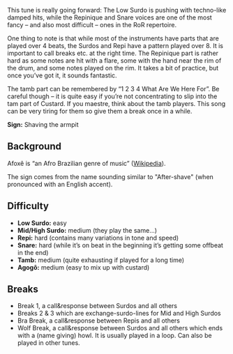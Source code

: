 This tune is really going forward: The Low Surdo is pushing with techno-like damped hits, while the Repinique and Snare
voices are one of the most fancy – and also most difficult – ones in the RoR repertoire.

One thing to note is that while most of the instruments have parts that are played over 4 beats, the Surdos and Repi
have a pattern played over 8. It is important to call breaks etc. at the right time. The Repinique part is rather hard
as some notes are hit with a flare, some with the hand near the rim of the drum, and some notes played on the rim. It
takes a bit of practice, but once you’ve got it, it sounds fantastic.

The tamb part can be remembered by “1 2 3 4 What Are We Here For”. Be careful though – it is quite easy if you’re not
concentrating to slip into the tam part of Custard. If you maestre, think about the tamb players. This song can be very
tiring for them so give them a break once in a while.

**Sign:** Shaving the armpit

## Background

Afoxê is “an Afro Brazilian genre of music” ([Wikipedia](https://en.wikipedia.org/wiki/Afox%C3%AA)).

The sign comes from the name sounding similar to "After-shave" (when pronounced with an English accent).

## Difficulty

* **Low Surdo:** easy
* **Mid/High Surdo:** medium (they play the same…)
* **Repi:** hard (contains many variations in tone and speed)
* **Snare:** hard (while it’s on beat in the beginning it’s getting some offbeat in the end)</dd>
* **Tamb:** medium (quite exhausting if played for a long time)
* **Agogô:** medium (easy to mix up with custard)

## Breaks

* Break 1, a call&response between Surdos and all others
* Breaks 2 & 3 which are exchange-surdo-lines for Mid and High Surdos
* Bra Break, a call&response between Repis and all others
* Wolf Break, a call&response between Surdos and all others which ends with a (name giving) howl. It is usually played
  in a loop. Can also be played in other tunes.